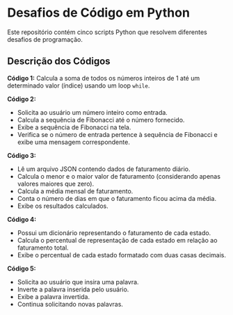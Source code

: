 # Desafios de Código em Python

Este repositório contém cinco scripts Python que resolvem diferentes desafios de programação.

## Descrição dos Códigos

**Código 1:** Calcula a soma de todos os números inteiros de 1 até um determinado valor (índice) usando um loop `while`.

**Código 2:** 
- Solicita ao usuário um número inteiro como entrada.
- Calcula a sequência de Fibonacci até o número fornecido.
- Exibe a sequência de Fibonacci na tela.
- Verifica se o número de entrada pertence à sequência de Fibonacci e exibe uma mensagem correspondente.

**Código 3:**
- Lê um arquivo JSON contendo dados de faturamento diário.
- Calcula o menor e o maior valor de faturamento (considerando apenas valores maiores que zero).
- Calcula a média mensal de faturamento.
- Conta o número de dias em que o faturamento ficou acima da média.
- Exibe os resultados calculados.

**Código 4:**
- Possui um dicionário representando o faturamento de cada estado.
- Calcula o percentual de representação de cada estado em relação ao faturamento total.
- Exibe o percentual de cada estado formatado com duas casas decimais.

**Código 5:**
- Solicita ao usuário que insira uma palavra.
- Inverte a palavra inserida pelo usuário.
- Exibe a palavra invertida.
- Continua solicitando novas palavras. 
